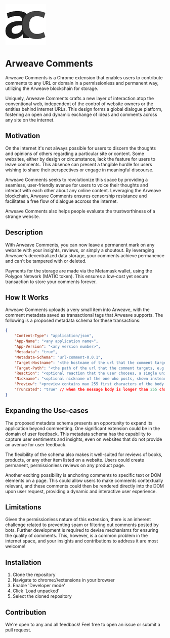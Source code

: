 ![alt text](./images/icon128.png)
# Arweave Comments
Arweave Comments is a Chrome extension that enables users to contribute comments to any URL or domain in a permissionless and permanent way, utilizing the Arweave blockchain for storage.

Uniquely, Arweave Comments crafts a new layer of interaction atop the conventional web, independent of the control of website owners or the entities behind internet URLs. This design forms a global dialogue platform, fostering an open and dynamic exchange of ideas and comments across any site on the internet.

## Motivation
On the internet it's not always possible for users to discern the thoughts and opinions of others regarding a particular site or content. Some websites, either by design or circumstance, lack the feature for users to leave comments. This absence can present a tangible hurdle for users wishing to share their perspectives or engage in meaningful discourse.

Arweave Comments seeks to revolutionize this space by providing a seamless, user-friendly avenue for users to voice their thoughts and interact with each other about any online content. Leveraging the Arweave blockchain, Arweave Comments ensures censorship resistance and facilitates a free flow of dialogue accross the internet. 

Arweave Comments also helps people evaluate the trustworthiness of a strange website.

## Description
With Arweave Comments, you can now leave a permanent mark on any website with your insights, reviews, or simply a shoutout. By leveraging Arweave's decentralized data storage, your comments achieve permanence and can't be tampered with or deleted.

Payments for the storage are made via the Metamask wallet, using the Polygon Network (MATIC token). This ensures a low-cost yet secure transaction to store your comments forever.

## How It Works
Arweave Comments uploads a very small item into Arweave, with the comment metadata saved as transactional tags that Arweave supports. The following is a proposed metadata schema for these transactions:

```json
{
    "Content-Type": "application/json",
    "App-Name": "<any application name>",
    "App-Version": "<any version number>",
    "Metadata": "true",
    "Metadata-Schema": "url-comment-0.0.1",
    "Target-Hostname": "<the hostname of the url that the comment targets, e.g. games.com>",
    "Target-Path": "<the path of the url that the comment targets, e.g. /games/zelda>",
    "Reaction": "<optional reaction that the user chooses, a single unicode emoji>",
    "Nickname": "<optional nickname of the one who posts, shown instead of public address>",
    "Preview": "<preview contains max 255 first characters of the body of the message>",
    "Truncated": "true" // when the message body is longer than 255 chars this field will be true and the whole message will be in the uploaded json file itself, jsonpath: $.body
}
```

## Expanding the Use-cases
The proposed metadata schema presents an opportunity to expand its application beyond commenting. One significant extension could be in the domain of user feedback. This metadata schema has the capability to capture user sentiments and insights, even on websites that do not provide an avenue for user feedback.

The flexibility of the schema also makes it well-suited for reviews of books, products, or any other item listed on a website. Users could create permanent, permissionless reviews on any product page.

Another exciting possibility is anchoring comments to specific text or DOM elements on a page. This could allow users to make comments contextually relevant, and these comments could then be rendered directly into the DOM upon user request, providing a dynamic and interactive user experience.

## Limitations
Given the permissionless nature of this extension, there is an inherent challenge related to preventing spam or filtering out comments posted by bots. Further development is required to devise mechanisms for ensuring the quality of comments. This, however, is a common problem in the internet space, and your insights and contributions to address it are most welcome!

## Installation
1. Clone the repository
2. Navigate to chrome://extensions in your browser
3. Enable 'Developer mode'
4. Click 'Load unpacked'
5. Select the cloned repository

## Contribution

We're open to any and all feedback! Feel free to open an issue or submit a pull request.